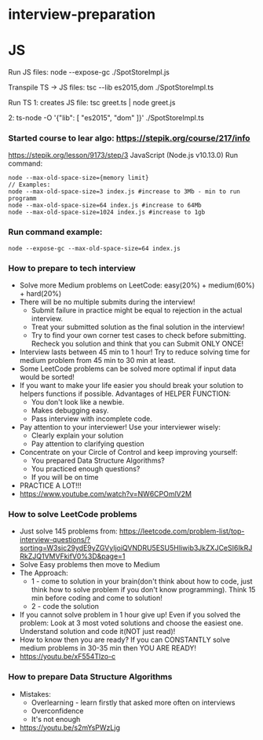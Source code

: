 # interview-preparation

# JS

Run JS files:
node --expose-gc ./SpotStoreImpl.js

Transpile TS -> JS files:
tsc --lib es2015,dom ./SpotStoreImpl.ts

Run TS
1: creates JS file:
tsc greet.ts | node greet.js

2:
ts-node -O '{"lib": [ "es2015", "dom" ]}' ./SpotStoreImpl.ts

### Started course to lear algo: https://stepik.org/course/217/info
https://stepik.org/lesson/9173/step/3
JavaScript (Node.js v10.13.0)
Run command: 
```
node --max-old-space-size={memory limit}
// Examples:
node --max-old-space-size=3 index.js #increase to 3Mb - min to run programm
node --max-old-space-size=64 index.js #increase to 64Mb
node --max-old-space-size=1024 index.js #increase to 1gb
```
### Run command example:
```
node --expose-gc --max-old-space-size=64 index.js
```

### How to prepare to tech interview
- Solve more Medium problems on LeetCode: easy(20%) + medium(60%) + hard(20%)
- There will be no multiple submits during the interview! 
  - Submit failure in practice might be equal to rejection in the actual interview. 
  - Treat your submitted solution as the final solution in the interview! 
  - Try to find your own corner test cases to check before submitting. Recheck you solution and think that you can Submit ONLY ONCE!
- Interview lasts between 45 min to 1 hour! Try to reduce solving time for medium problem from 45 min to 30 min at least.
- Some LeetCode problems can be solved more optimal if input data would be sorted!
- If you want to make your life easier you should break your solution to helpers functions if possible. 
Advantages of HELPER FUNCTION:
  - You don't look like a newbie.
  - Makes debugging easy.
  - Pass interview with incomplete code.
- Pay attention to your interviewer! Use your interviewer wisely:
  - Clearly explain your solution
  - Pay attention to clarifying question
- Concentrate on your Circle of Control and keep improving yourself:
  - You prepared Data Structure Algorithms?
  - You practiced enough questions?
  - If you will be on time
- PRACTICE A LOT!!!
- https://www.youtube.com/watch?v=NW6CPOmlV2M

### How to solve LeetCode problems
- Just solve 145 problems from: https://leetcode.com/problem-list/top-interview-questions/?sorting=W3sic29ydE9yZGVyIjoiQVNDRU5ESU5HIiwib3JkZXJCeSI6IkRJRkZJQ1VMVFkifV0%3D&page=1
- Solve Easy problems then move to Medium
- The Approach:
  - 1 - come to solution in your brain(don't think about how to code, just think how to solve problem if you don't know programming). 
  Think 15 min before coding and come to solution!
  - 2 - code the solution
- If you cannot solve problem in 1 hour give up! Even if you solved the problem: 
Look at 3 most voted solutions and choose the easiest one. 
Understand solution and code it(NOT just read)!
- How to know then you are ready? If you can CONSTANTLY solve medium problems in 30-35 min then YOU ARE READY!
- https://youtu.be/xF554Tlzo-c

### How to prepare Data Structure Algorithms
- Mistakes:
  - Overlearning - learn firstly that asked more often on interviews
  - Overconfidence
  - It's not enough
- https://youtu.be/s2mYsPWzLjg

